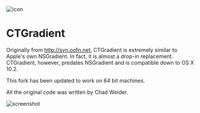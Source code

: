 ![icon](http://stuff.128keaton.com/ctgradient/icon.png)
# CTGradient
Originally from http://svn.oofn.net, CTGradient is extremely similar to Apple's own NSGradient. In fact, it is almost a drop-in replacement. CTGradient, however, predates NSGradient and is compatible down to OS X 10.2.

This fork has been updated to work on 64 bit machines.

All the original code was written by Chad Weider.


![screenshot](http://stuff.128keaton.com/ctgradient/screenshot.png)
